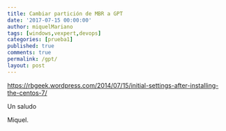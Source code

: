 ```yaml
---
title: Cambiar partición de MBR a GPT
date: '2017-07-15 00:00:00'
author: miquelMariano
tags: [windows,vexpert,devops]
categories: [prueba1]
published: true
comments: true
permalink: /gpt/
layout: post
---
```



https://rbgeek.wordpress.com/2014/07/15/initial-settings-after-installing-the-centos-7/


Un saludo

Miquel.